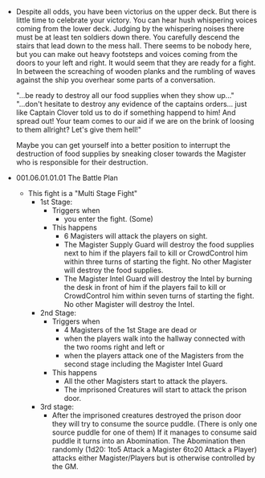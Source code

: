 - Despite all odds, you have been victorius on the upper deck. But there is little time to celebrate your victory. You can hear hush whispering voices coming from the lower deck. Judging by the whispering noises there must be at least ten soldiers down there. You carefully descend the stairs that lead down to the mess hall. There seems to be nobody here, but you can make out heavy footsteps and voices coming from the doors to your left and right. It would seem that they are ready for a fight. In between the screaching of wooden planks and the rumbling of waves against the ship you overhear some parts of a conversation.
  
  "...be ready to destroy all our food supplies when they show up..."
  "...don't hesitate to destroy any evidence of the captains orders... just like Captain Clover told us to do if something happend to him! And spread out! Your team comes to our aid if we are on the brink of loosing to them allright? Let's give them hell!"
  
  Maybe you can get yourself into a better position to interrupt the destruction of food supplies by sneaking closer towards the Magister who is responsible for their destruction.
- 001.06.01.01.01 The Battle Plan
	- This fight is a "Multi Stage Fight"
		- 1st Stage:
			- Triggers when
				- you enter the fight. (Some)
			- This happens
				- 6 Magisters will attack the players on sight.
				- The Magister Supply Guard will destroy the food supplies next to him if the players fail to kill or CrowdControl him within three turns of starting the fight. No other Magister will destroy the food supplies.
				- The Magister Intel Guard will destroy the Intel by burning the desk in front of him if the players fail to kill or CrowdControl him within seven turns of starting the fight. No other Magister will destroy the Intel.
		- 2nd Stage:
			- Triggers when
				- 4 Magisters of the 1st Stage are dead or
				- when the players walk into the hallway connected with the two rooms right and left or
				- when the players attack one of the Magisters from the second stage including the Magister Intel Guard
			- This happens
				- All the other Magisters start to attack the players.
				- The imprisoned Creatures will start to attack the prison door.
		- 3rd stage:
			- After the imprisoned creatures destroyed the prison door they will try to consume the source puddle. (There is only one source puddle for one of them) If it manages to consume said puddle it turns into an Abomination. The Abomination then randomly (1d20: 1to5 Attack a Magister 6to20 Attack a Player) attacks either Magister/Players but is otherwise controlled by the GM.